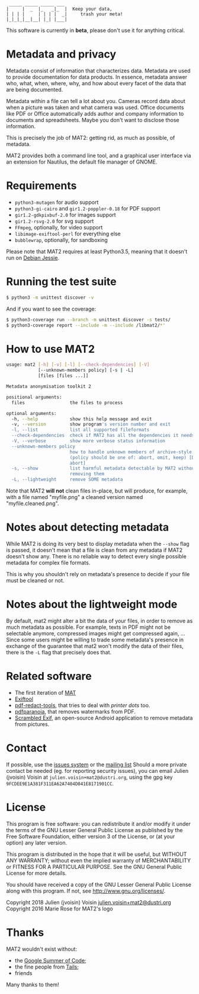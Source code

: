 ```
 _____ _____ _____ ___
|     |  _  |_   _|_  |  Keep your data,
| | | |     | | | |  _|     trash your meta!
|_|_|_|__|__| |_| |___|

```

This software is currently in **beta**, please don't use it for anything
critical.

# Metadata and privacy

Metadata consist of information that characterizes data.
Metadata are used to provide documentation for data products.
In essence, metadata answer who, what, when, where, why, and how about
every facet of the data that are being documented.

Metadata within a file can tell a lot about you.
Cameras record data about when a picture was taken and what
camera was used. Office documents like PDF or Office automatically adds
author and company information to documents and spreadsheets.
Maybe you don't want to disclose those information.

This is precisely the job of MAT2: getting rid, as much as possible, of
metadata.

MAT2 provides both a command line tool, and a graphical user interface
via an extension for Nautilus, the default file manager of GNOME.

# Requirements

- `python3-mutagen` for audio support
- `python3-gi-cairo` and `gir1.2-poppler-0.18` for PDF support
- `gir1.2-gdkpixbuf-2.0` for images support
- `gir1.2-rsvg-2.0` for svg support
- `FFmpeg`, optionally, for video support
- `libimage-exiftool-perl` for everything else
- `bubblewrap`, optionally, for sandboxing

Please note that MAT2 requires at least Python3.5, meaning that it
doesn't run on [Debian Jessie](https://packages.debian.org/jessie/python3).

# Running the test suite

```bash
$ python3 -m unittest discover -v
```

And if you want to see the coverage:

```bash
$ python3-coverage run --branch -m unittest discover -s tests/
$ python3-coverage report --include -m --include /libmat2/*'
```

# How to use MAT2

```bash
usage: mat2 [-h] [-v] [-l] [--check-dependencies] [-V]
            [--unknown-members policy] [-s | -L]
            [files [files ...]]

Metadata anonymisation toolkit 2

positional arguments:
  files                 the files to process

optional arguments:
  -h, --help            show this help message and exit
  -v, --version         show program's version number and exit
  -l, --list            list all supported fileformats
  --check-dependencies  check if MAT2 has all the dependencies it needs
  -V, --verbose         show more verbose status information
  --unknown-members policy
                        how to handle unknown members of archive-style files
                        (policy should be one of: abort, omit, keep) [Default:
                        abort]
  -s, --show            list harmful metadata detectable by MAT2 without
                        removing them
  -L, --lightweight     remove SOME metadata
```

Note that MAT2 **will not** clean files in-place, but will produce, for
example, with a file named "myfile.png" a cleaned version named
"myfile.cleaned.png".

# Notes about detecting metadata

While MAT2 is doing its very best to display metadata when the `--show` flag is
passed, it doesn't mean that a file is clean from any metadata if MAT2 doesn't
show any. There is no reliable way to detect every single possible metadata for
complex file formats.

This is why you shouldn't rely on metadata's presence to decide if your file must
be cleaned or not.

# Notes about the lightweight mode

By default, mat2 might alter a bit the data of your files, in order to remove
as much metadata as possible. For example, texts in PDF might not be selectable anymore,
compressed images might get compressed again, …
Since some users might be willing to trade some metadata's presence in exchange
of the guarantee that mat2 won't modify the data of their files, there is the
`-L` flag that precisely does that.

# Related software

- The first iteration of [MAT](https://mat.boum.org)
- [Exiftool](https://sno.phy.queensu.ca/~phil/exiftool/mat)
- [pdf-redact-tools](https://github.com/firstlookmedia/pdf-redact-tools), that
	tries to deal with *printer dots* too.
- [pdfparanoia](https://github.com/kanzure/pdfparanoia), that removes
	watermarks from PDF.
- [Scrambled Exif](https://f-droid.org/packages/com.jarsilio.android.scrambledeggsif/),
	an open-source Android application to remove metadata from pictures.

# Contact

If possible, use the [issues system](https://0xacab.org/jvoisin/mat2/issues)
or the [mailing list](https://mailman.boum.org/listinfo/mat-dev)
Should a more private contact be needed (eg. for reporting security issues),
you can email Julien (jvoisin) Voisin at `julien.voisin+mat2@dustri.org`,
using the gpg key `9FCDEE9E1A381F311EA62A7404D041E8171901CC`.

# License

This program is free software: you can redistribute it and/or modify
it under the terms of the GNU Lesser General Public License as published by
the Free Software Foundation, either version 3 of the License, or
(at your option) any later version.

This program is distributed in the hope that it will be useful,
but WITHOUT ANY WARRANTY; without even the implied warranty of
MERCHANTABILITY or FITNESS FOR A PARTICULAR PURPOSE.  See the
GNU General Public License for more details.

You should have received a copy of the GNU Lesser General Public License
along with this program.  If not, see <http://www.gnu.org/licenses/>.

Copyright 2018 Julien (jvoisin) Voisin <julien.voisin+mat2@dustri.org>
Copyright 2016 Marie Rose for MAT2's logo

# Thanks

MAT2 wouldn't exist without:

- the [Google Summer of Code](https://summerofcode.withgoogle.com/);
- the fine people from [Tails]( https://tails.boum.org);
- friends

Many thanks to them!

